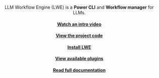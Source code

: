 <p id="summary-header" align="center">LLM Workflow Engine (LWE) is a <b>Power CLI</b> and <b>Workflow manager</b> for LLMs.</p>
<h4 align="center"><a href="https://www.youtube.com/watch?v=-FiYQiS5nY4" target="_blank">Watch an intro video</a></h4>
<h4 align="center"><a href="https://github.com/llm-workflow-engine/llm-workflow-engine" target="_blank">View the project code</a></h4>
<h4 align="center"><a href="https://llm-workflow-engine.readthedocs.io/en/latest/installation.html" target="_blank">Install LWE</a></h4>
<h4 align="center"><a href="https://llm-workflow-engine.readthedocs.io/en/latest/plugins.html#core-plugins" target="_blank">View available plugins</a></h4>
<h4 align="center"><a href="https://llm-workflow-engine.readthedocs.io" target="_blank">Read full documentation</a></h4>
